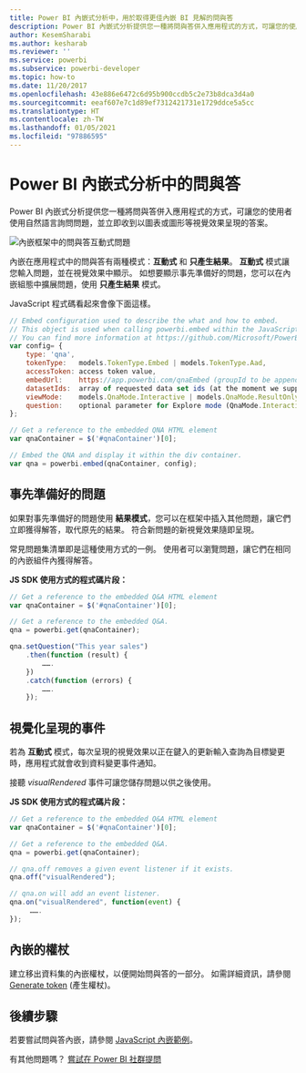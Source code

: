 ```yaml
---
title: Power BI 內嵌式分析中，用於取得更佳內嵌 BI 見解的問與答
description: Power BI 內嵌式分析提供您一種將問與答併入應用程式的方式，可讓您的使用者使用自然語言詢問問題。 使用 Power BI 內嵌式分析，以便取得更佳的內嵌 BI 見解。
author: KesemSharabi
ms.author: kesharab
ms.reviewer: ''
ms.service: powerbi
ms.subservice: powerbi-developer
ms.topic: how-to
ms.date: 11/20/2017
ms.openlocfilehash: 43e886e6472c6d95b900ccdb5c2e73b8dca3d4a0
ms.sourcegitcommit: eeaf607e7c1d89ef7312421731e1729ddce5a5cc
ms.translationtype: HT
ms.contentlocale: zh-TW
ms.lasthandoff: 01/05/2021
ms.locfileid: "97886595"
---
```

# <a name="qa-in-power-bi-embedded-analytics"></a>Power BI 內嵌式分析中的問與答

Power BI 內嵌式分析提供您一種將問與答併入應用程式的方式，可讓您的使用者使用自然語言詢問問題，並立即收到以圖表或圖形等視覺效果呈現的答案。

![內嵌框架中的問與答互動式問題](media/qanda/embedded-qanda.gif)

內嵌在應用程式中的問與答有兩種模式：**互動式** 和 **只產生結果**。 **互動式** 模式讓您輸入問題，並在視覺效果中顯示。 如想要顯示事先準備好的問題，您可以在內嵌組態中擴展問題，使用 **只產生結果** 模式。

JavaScript 程式碼看起來會像下面這樣。

```javascript
// Embed configuration used to describe the what and how to embed.
// This object is used when calling powerbi.embed within the JavaScript API.
// You can find more information at https://github.com/Microsoft/PowerBI-JavaScript/wiki/Embed-Configuration-Details.
var config= {
    type: 'qna',
    tokenType:   models.TokenType.Embed | models.TokenType.Aad,
    accessToken: access token value,
    embedUrl:    https://app.powerbi.com/qnaEmbed (groupId to be appended as query parameter if required),
    datasetIds:  array of requested data set ids (at the moment we support only one dataset),
    viewMode:    models.QnaMode.Interactive | models.QnaMode.ResultOnly,
    question:    optional parameter for Explore mode (QnaMode.Interactive) and mandatory for Render Result mode (QnaMode.ResultOnly)
};

// Get a reference to the embedded QNA HTML element
var qnaContainer = $('#qnaContainer')[0];

// Embed the QNA and display it within the div container.
var qna = powerbi.embed(qnaContainer, config);
```

## <a name="set-question"></a>事先準備好的問題

如果對事先準備好的問題使用 **結果模式**，您可以在框架中插入其他問題，讓它們立即獲得解答，取代原先的結果。 符合新問題的新視覺效果隨即呈現。

常見問題集清單即是這種使用方式的一例。 使用者可以瀏覽問題，讓它們在相同的內嵌組件內獲得解答。

**JS SDK 使用方式的程式碼片段：**  

```javascript
// Get a reference to the embedded Q&A HTML element
var qnaContainer = $('#qnaContainer')[0];

// Get a reference to the embedded Q&A.
qna = powerbi.get(qnaContainer);

qna.setQuestion("This year sales")
    .then(function (result) {
        …….
    })
    .catch(function (errors) {
        …….
    });
```

## <a name="visual-rendered-event"></a>視覺化呈現的事件

若為 **互動式** 模式，每次呈現的視覺效果以正在鍵入的更新輸入查詢為目標變更時，應用程式就會收到資料變更事件通知。

接聽 *visualRendered* 事件可讓您儲存問題以供之後使用。 

**JS SDK 使用方式的程式碼片段：**  

```javascript
// Get a reference to the embedded Q&A HTML element
var qnaContainer = $('#qnaContainer')[0];

// Get a reference to the embedded Q&A.
qna = powerbi.get(qnaContainer);

// qna.off removes a given event listener if it exists.
qna.off("visualRendered");

// qna.on will add an event listener.
qna.on("visualRendered", function(event) {
     …….
});
```

## <a name="embed-token"></a>內嵌的權杖

建立移出資料集的內嵌權杖，以便開始問與答的一部分。 如需詳細資訊，請參閱 [Generate token](/rest/api/power-bi/embedtoken) (產生權杖)。

## <a name="next-steps"></a>後續步驟

若要嘗試問與答內嵌，請參閱 [JavaScript 內嵌範例](https://microsoft.github.io/PowerBI-JavaScript/demo/)。

有其他問題嗎？ [嘗試在 Power BI 社群提問](https://community.powerbi.com/)
